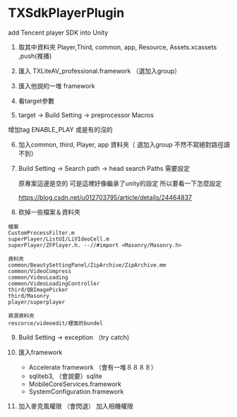 # TXSdkPlayerPlugin
add Tencent player SDK into Unity

1. 取其中資料夾 Player,Third, common, app, Resource, Assets.xcassets ,push(推播)

2. 匯入 TXLiteAV_professional.framework （選加入group）

3. 匯入他說的一堆 framework

4. 看target參數

5. target -> Build Setting -> preprocessor Macros 

  增加tag   ENABLE_PLAY 或是有的沒的

6. 加入common, third, Player, app 資料夾（ 選加入group 不然不寫絕對路徑讀不到）

7. Build Setting -> Search path -> head search Paths 需要設定

	原專案這邊是空的 可是這裡好像繼承了unity的設定  所以要看一下怎麼設定

	https://blog.csdn.net/u012703795/article/details/24464837

8. 砍掉一些檔案＆資料夾
```
檔案
CustomProcessFilter.m
superPlayer/ListUI/LiVIdeoCell.m
superPlayer/ZFPlayer.h. --//#import <Masonry/Masonry.h>

資料夾
common/BeautySettingPanel/ZipArchive/ZipArchive.mm
common/VideoCompress
common/VideoLoading
common/VideoLoadingController
third/QBImagePicker
third/Masonry
player/superplayer

資源資料夾
rescorce/videoedit/裡面的bundel 
```

9. Build Setting -> exception （try catch)

10. 匯入framework  
	* Accelerate framework （會有一堆８８８８）
	* sqliteb3, （會說要）sqlite
	* MobileCoreServices.framework 
	* SystemConfiguration.framework

11. 加入麥克風權限 （會閃退）
    加入相機權限
